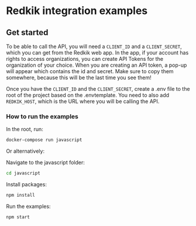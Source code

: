 # Redkik integration examples

## Get started

To be able to call the API, you will need a `CLIENT_ID` and a `CLIENT_SECRET`, which you can get from the Redkik web app. In the app, if your account has rights to access organizations, you can create API Tokens for the organization of your choice. When you are creating an API token, a pop-up will appear which contains the id and secret. Make sure to copy them somewhere, because this will be the last time you see them!

Once you have the `CLIENT_ID` and the `CLIENT_SECRET`, create a .env file to the root of the project based on the .envtemplate. You need to also add `REDKIK_HOST`, which is the URL where you will be calling the API.

### How to run the examples

In the root, run:

```bash
docker-compose run javascript
```

Or alternatively:

Navigate to the javascript folder:

```bash
cd javascript
```

Install packages:

```bash
npm install
```

Run the examples:

```bash
npm start
```
